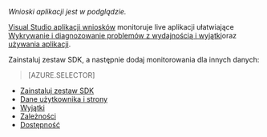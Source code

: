 
*Wnioski aplikacji jest w podglądzie.*

<a name="selector1"></a>

[Visual Studio aplikacji wniosków](../articles/application-insights/app-insights-overview.md) monitoruje live aplikacji ułatwiające [Wykrywanie i diagnozowanie problemów z wydajnością i wyjątki](../articles/application-insights/app-insights-detect-triage-diagnose.md)oraz [używania aplikacji](../articles/application-insights/app-insights-overview-usage.md). 

Zainstaluj zestaw SDK, a następnie dodaj monitorowania dla innych danych:

> [AZURE.SELECTOR]
- [Zainstaluj zestaw SDK](../articles/application-insights/app-insights-asp-net.md#selector1)
- [Dane użytkownika i strony](../articles/application-insights/app-insights-javascript.md#selector1)
- [Wyjątki](../articles/application-insights/app-insights-asp-net-exceptions.md#selector1)
- [Zależności](../articles/application-insights/app-insights-asp-net-dependencies.md#selector1)
- [Dostępność](../articles/application-insights/app-insights-monitor-web-app-availability.md#selector1)

